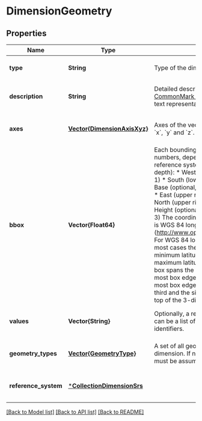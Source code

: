 # DimensionGeometry


## Properties
Name | Type | Description | Notes
------------ | ------------- | ------------- | -------------
**type** | **String** | Type of the dimension. | [default to nothing]
**description** | **String** | Detailed description to explain the entity.  [CommonMark 0.29](http://commonmark.org/) syntax MAY be used for rich text representation. | [optional] [default to nothing]
**axes** | [**Vector{DimensionAxisXyz}**](DimensionAxisXyz.md) | Axes of the vector dimension as an ordered set of &#x60;x&#x60;, &#x60;y&#x60; and &#x60;z&#x60;. Defaults to &#x60;x&#x60; and &#x60;y&#x60;. | [optional] [default to nothing]
**bbox** | **Vector{Float64}** | Each bounding box is provided as four or six numbers, depending on whether the coordinate reference system includes a vertical axis (height or depth):  * West (lower left corner, coordinate axis 1) * South (lower left corner, coordinate axis 2) * Base (optional, minimum value, coordinate axis 3) * East (upper right corner, coordinate axis 1) * North (upper right corner, coordinate axis 2) * Height (optional, maximum value, coordinate axis 3)  The coordinate reference system of the values is WGS 84 longitude/latitude (http://www.opengis.net/def/crs/OGC/1.3/CRS84).  For WGS 84 longitude/latitude the values are in most cases the sequence of minimum longitude, minimum latitude, maximum longitude and maximum latitude.  However, in cases where the box spans the antimeridian the first value (west-most box edge) is larger than the third value (east-most box edge).  If the vertical axis is included, the third and the sixth number are the bottom and the top of the 3-dimensional bounding box. | [default to nothing]
**values** | **Vector{String}** | Optionally, a representation of the vectors. This can be a list of WKT string or other free-form identifiers. | [optional] [default to nothing]
**geometry_types** | [**Vector{GeometryType}**](GeometryType.md) | A set of all geometry types included in this dimension. If not present, mixed geometry types must be assumed. | [optional] [default to nothing]
**reference_system** | [***CollectionDimensionSrs**](CollectionDimensionSrs.md) |  | [optional] [default to nothing]


[[Back to Model list]](../README.md#models) [[Back to API list]](../README.md#api-endpoints) [[Back to README]](../README.md)


